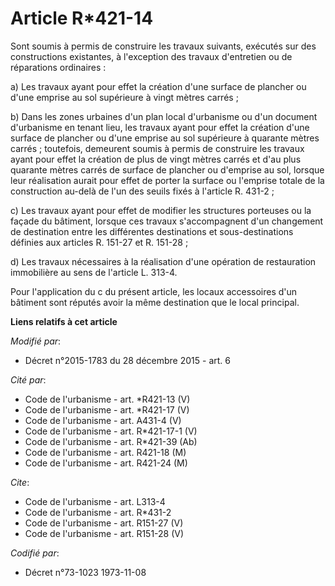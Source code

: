 # Article R*421-14

Sont soumis à permis de construire les travaux suivants, exécutés sur des constructions existantes, à l'exception des travaux
d'entretien ou de réparations ordinaires : 

a) Les travaux ayant pour effet la création d'une surface de plancher ou d'une emprise au sol supérieure à vingt mètres
carrés ; 

b) Dans les zones urbaines d'un plan local d'urbanisme ou d'un document d'urbanisme en tenant lieu, les travaux ayant pour
effet la création d'une surface de plancher ou d'une emprise au sol supérieure à quarante mètres carrés ; toutefois,
demeurent soumis à permis de construire les travaux ayant pour effet la création de plus de vingt mètres carrés et d'au plus
quarante mètres carrés de surface de plancher ou d'emprise au sol, lorsque leur réalisation aurait pour effet de porter la
surface ou l'emprise totale de la construction au-delà de l'un des seuils fixés à l'article R. 431-2 ; 

c) Les travaux ayant pour effet de modifier les structures porteuses ou la façade du bâtiment, lorsque ces travaux
s'accompagnent d'un changement de destination entre les différentes destinations et sous-destinations définies aux articles
R. 151-27 et R. 151-28 ; 

d) Les travaux nécessaires à la réalisation d'une opération de restauration immobilière au sens de l'article L. 313-4. 

Pour l'application du c du présent article, les locaux accessoires d'un bâtiment sont réputés avoir la même destination que
le local principal.

**Liens relatifs à cet article**

_Modifié par_:

  - Décret n°2015-1783 du 28 décembre 2015 - art. 6

_Cité par_:

  - Code de l'urbanisme - art. *R421-13 (V)
  - Code de l'urbanisme - art. *R421-17 (V)
  - Code de l'urbanisme - art. A431-4 (V)
  - Code de l'urbanisme - art. R*421-17-1 (V)
  - Code de l'urbanisme - art. R*421-39 (Ab)
  - Code de l'urbanisme - art. R421-18 (M)
  - Code de l'urbanisme - art. R421-24 (M)

_Cite_:

  - Code de l'urbanisme - art. L313-4
  - Code de l'urbanisme - art. R*431-2
  - Code de l'urbanisme - art. R151-27 (V)
  - Code de l'urbanisme - art. R151-28 (V)

_Codifié par_:

  - Décret n°73-1023 1973-11-08
